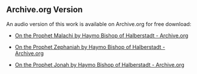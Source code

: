## Archive.org Version

An audio version of this work is available on Archive.org for free download:

* [On the Prophet Malachi by Haymo Bishop of Halberstadt - Archive.org](https://archive.org/details/on-the-prophet-malachi)
* [On the Prophet Zephaniah by Haymo Bishop of Halberstadt - Archive.org](https://archive.org/details/on-the-prophet-zephaniah)

* [On the Prophet Jonah by Haymo Bishop of Halberstadt - Archive.org](https://archive.org/details/on-the-prophet-jonah)